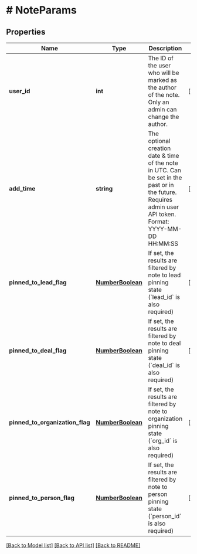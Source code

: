 # # NoteParams

## Properties

Name | Type | Description | Notes
------------ | ------------- | ------------- | -------------
**user_id** | **int** | The ID of the user who will be marked as the author of the note. Only an admin can change the author. | [optional]
**add_time** | **string** | The optional creation date &amp; time of the note in UTC. Can be set in the past or in the future. Requires admin user API token. Format: YYYY-MM-DD HH:MM:SS | [optional]
**pinned_to_lead_flag** | [**NumberBoolean**](NumberBoolean.md) | If set, the results are filtered by note to lead pinning state (&#x60;lead_id&#x60; is also required) | [optional]
**pinned_to_deal_flag** | [**NumberBoolean**](NumberBoolean.md) | If set, the results are filtered by note to deal pinning state (&#x60;deal_id&#x60; is also required) | [optional]
**pinned_to_organization_flag** | [**NumberBoolean**](NumberBoolean.md) | If set, the results are filtered by note to organization pinning state (&#x60;org_id&#x60; is also required) | [optional]
**pinned_to_person_flag** | [**NumberBoolean**](NumberBoolean.md) | If set, the results are filtered by note to person pinning state (&#x60;person_id&#x60; is also required) | [optional]

[[Back to Model list]](../../README.md#models) [[Back to API list]](../../README.md#endpoints) [[Back to README]](../../README.md)
